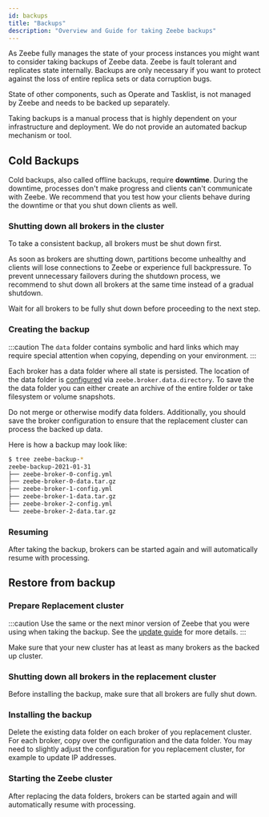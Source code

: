 ```yaml
---
id: backups
title: "Backups"
description: "Overview and Guide for taking Zeebe backups"
---
```


As Zeebe fully manages the state of your process instances you might want to consider taking backups of Zeebe data.
Zeebe is fault tolerant and replicates state internally.
Backups are only necessary if you want to protect against the loss of entire replica sets or data corruption bugs.

State of other components, such as Operate and Tasklist, is not managed by Zeebe and needs to be backed up separately.

Taking backups is a manual process that is highly dependent on your infrastructure and deployment.
We do not provide an automated backup mechanism or tool.

## Cold Backups

Cold backups, also called offline backups, require **downtime**.
During the downtime, processes don't make progress and clients can't communicate with Zeebe.
We recommend that you test how your clients behave during the downtime or that you shut down clients as well.

### Shutting down all brokers in the cluster
To take a consistent backup, all brokers must be shut down first.

As soon as brokers are shutting down, partitions become unhealthy and clients will lose connections to Zeebe or experience full backpressure.
To prevent unnecessary failovers during the shutdown process, we recommend to shut down all brokers at the same time instead of a gradual shutdown.

Wait for all brokers to be fully shut down before proceeding to the next step.

### Creating the backup
:::caution
The `data` folder contains symbolic and hard links which may require special attention when copying, depending on your environment.
:::

Each broker has a data folder where all state is persisted.
The location of the data folder is [configured](../configuration/configuration.md) via `zeebe.broker.data.directory`.
To save the the data folder you can either create an archive of the entire folder or take filesystem or volume snapshots.

Do not merge or otherwise modify data folders.
Additionally, you should save the broker configuration to ensure that the replacement cluster can process the backed up data.

Here is how a backup may look like:

```bash
$ tree zeebe-backup-*
zeebe-backup-2021-01-31
├── zeebe-broker-0-config.yml
├── zeebe-broker-0-data.tar.gz
├── zeebe-broker-1-config.yml
├── zeebe-broker-1-data.tar.gz
├── zeebe-broker-2-config.yml
└── zeebe-broker-2-data.tar.gz
```


### Resuming

After taking the backup, brokers can be started again and will automatically resume with processing.

## Restore from backup

### Prepare Replacement cluster

:::caution
Use the same or the next minor version of Zeebe that you were using when taking the backup.
See the [update guide](../../../guides/update-guide/introduction.md) for more details.
:::

Make sure that your new cluster has at least as many brokers as the backed up cluster.

### Shutting down all brokers in the replacement cluster

Before installing the backup, make sure that all brokers are fully shut down.

### Installing the backup

Delete the existing data folder on each broker of you replacement cluster.
For each broker, copy over the configuration and the data folder.
You may need to slightly adjust the configuration for you replacement cluster, for example to update IP addresses.

### Starting the Zeebe cluster

After replacing the data folders, brokers can be started again and will automatically resume with processing.